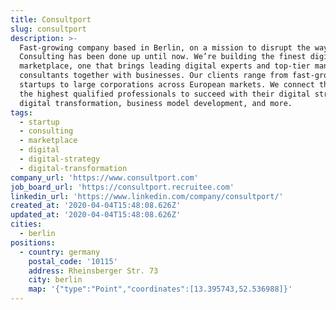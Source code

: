 ```yaml
---
title: Consultport
slug: consultport
description: >-
  Fast-growing company based in Berlin, on a mission to disrupt the way
  Consulting has been done up until now. We’re building the finest digital
  marketplace, one that brings leading digital experts and top-tier management
  consultants together with businesses. Our clients range from fast-growing
  startups to large corporations across European markets. We connect them with
  the highest qualified professionals to succeed with their digital strategy,
  digital transformation, business model development, and more.
tags:
  - startup
  - consulting
  - marketplace
  - digital
  - digital-strategy
  - digital-transformation
company_url: 'https://www.consultport.com'
job_board_url: 'https://consultport.recruitee.com'
linkedin_url: 'https://www.linkedin.com/company/consultport/'
created_at: '2020-04-04T15:48:08.626Z'
updated_at: '2020-04-04T15:48:08.626Z'
cities:
  - berlin
positions:
  - country: germany
    postal_code: '10115'
    address: Rheinsberger Str. 73
    city: berlin
    map: '{"type":"Point","coordinates":[13.395743,52.536988]}'
---
```


